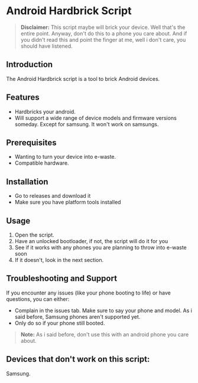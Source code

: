 # Android Hardbrick Script

> **Disclaimer:** This script maybe will brick your device. Well that's the entire point. Anyway, don't do this to a phone you care about. And if you didn't read this and point the finger at me, well i don't care, you should have listened.

## Introduction
The Android Hardbrick script is a tool to brick Android devices. 

## Features
- Hardbricks your android.
- Will support a wide range of device models and firmware versions someday. Except for samsung. It won't work on samsungs.

## Prerequisites
- Wanting to turn your device into e-waste.
- Compatible hardware.

## Installation
- Go to releases and download it
- Make sure you have platform tools installed
## Usage
1. Open the script.
2. Have an unlocked bootloader, if not, the script will do it for you
3. See if it works with any phones you are planning to throw into e-waste soon
4. If it doesn't, look in the next section.

## Troubleshooting and Support
If you encounter any issues (like your phone booting to life) or have questions, you can either:
- Complain in the issues tab. Make sure to say your phone and model. As i said before, Samsung phones aren't supported yet.
- Only do so if your phone still booted.

> **Note:** As i said before, don't use this with an android phone you care about.

## Devices that don't work on this script:
Samsung.
